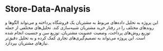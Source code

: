 # Store-Data-Analysis
این پروژه به تحلیل داده‌های مربوط به مشتریان یک فروشگاه پرداخته و می‌تواند الگوها و روندهای مختلف را در رفتار خرید مشتریان شبیه‌سازی کند. تحلیل‌های مختلفی از جمله توزیع روش‌های پرداخت، وضعیت عضویت مشتریان، توزیع سن و جنسیت انجام شده است. این پروژه می‌تواند به تصمیم‌گیری‌های تجاری کمک کرده و به تحلیل دقیق‌تر نیازهای مشتریان بپردازد.
